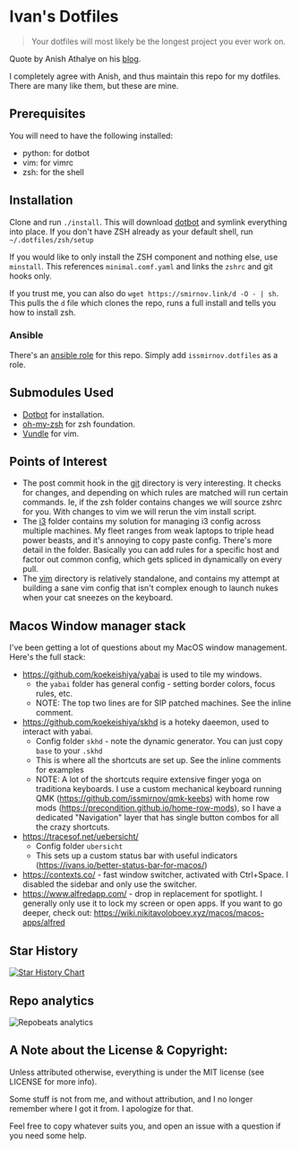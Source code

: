 # Ivan's Dotfiles

>  Your dotfiles will most likely be the longest project you ever work on.

Quote by Anish Athalye on his
[blog](http://www.anishathalye.com/2014/08/03/managing-your-dotfiles/).

I completely agree with Anish, and thus maintain this repo for my dotfiles.
There are many like them, but these are mine.

## Prerequisites

You will need to have the following installed:

- python: for dotbot
- vim: for vimrc
- zsh: for the shell

## Installation

Clone and run `./install`. This will download
[dotbot](https://github.com/anishathalye/dotbot) and symlink everything into
place. If you don't have ZSH already as your default shell, run
`~/.dotfiles/zsh/setup`

If you would like to only install the ZSH component and nothing else, use
`minstall`. This references `minimal.comf.yaml` and links the `zshrc` and git
hooks only.

If you trust me, you can also do `wget https://smirnov.link/d -O - | sh`. This
pulls the `d` file which clones the repo, runs a full install and tells you how
to install zsh.

### Ansible

There's an [ansible role](https://galaxy.ansible.com/issmirnov/dotfiles/) for this repo. Simply add `issmirnov.dotfiles` as a role.

## Submodules Used

- [Dotbot](https://github.com/anishathalye/dotbot) for installation.
- [oh-my-zsh](https://github.com/robbyrussell/oh-my-zsh) for zsh foundation.
- [Vundle](https://github.com/VundleVim/Vundle.vim) for vim.

## Points of Interest

- The post commit hook in the [git](git/) directory is very interesting. It
  checks for changes, and depending on which rules are matched will run certain
  commands. Ie, if the zsh folder contains changes we will source zshrc for
  you. With changes to vim we will rerun the vim install script.
- The [i3](i3/) folder contains my solution for managing i3 config across
  multiple machines. My fleet ranges from weak laptops to triple head power
  beasts, and it's annoying to copy paste config. There's more detail in the
  folder. Basically you can add rules for a specific host and factor out common
  config, which gets spliced in dynamically on every pull.
- The [vim](vim/) directory is relatively standalone, and contains my attempt
  at building a sane vim config that isn't complex enough to launch nukes when
  your cat sneezes on the keyboard.

## Macos Window manager stack

I've been getting a lot of questions about my MacOS window management. Here's the full stack:

- https://github.com/koekeishiya/yabai is used to tile my windows.
  - the `yabai` folder has general config - setting border colors, focus rules, etc.
  - NOTE: The top two lines are for SIP patched machines. See the inline comment.
- https://github.com/koekeishiya/skhd is a hoteky daeemon, used to interact with yabai.
  - Config folder `skhd` - note the dynamic generator. You can just copy `base` to your `.skhd`
  - This is where all the shortcuts are set up. See the inline comments for examples
  - NOTE: A lot of the shortcuts require extensive finger yoga on traditiona keyboards.
    I use a custom mechanical keyboard running QMK (https://github.com/issmirnov/qmk-keebs)
    with home row mods (https://precondition.github.io/home-row-mods), so I have a dedicated
    "Navigation" layer that has single button combos for all the crazy shortcuts.
- https://tracesof.net/uebersicht/
  - Config folder `ubersicht`
  - This sets up a custom status bar with useful indicators (https://ivans.io/better-status-bar-for-macos/)
- https://contexts.co/ - fast window switcher, activated with Ctrl+Space. I disabled the sidebar and only use the switcher.
- https://www.alfredapp.com/ - drop in replacement for spotlight. I generally only use it to lock
  my screen or open apps. If you want to go deeper, check out: https://wiki.nikitavoloboev.xyz/macos/macos-apps/alfred

## Star History

[![Star History Chart](https://api.star-history.com/svg?repos=issmirnov/dotfiles&type=Date)](https://star-history.com/#issmirnov/dotfiles&Date)

## Repo analytics

![Repobeats analytics](https://repobeats.axiom.co/api/embed/645bf89a101f204434c7e8a39c058cfcf7eb64c5.svg "Repobeats analytics image")

## A Note about the License & Copyright:

Unless attributed otherwise, everything is under the MIT license (see LICENSE
for more info).

Some stuff is not from me, and without attribution, and I no longer remember
where I got it from. I apologize for that.

Feel free to copy whatever suits you, and open an issue with a question if you
need some help.
